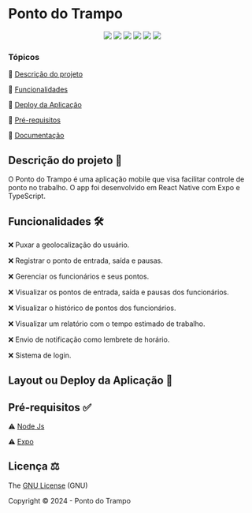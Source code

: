 # Ponto do Trampo

<div align="center">
  <img src="https://img.shields.io/badge/Node.js-43853D?style=for-the-badge&logo=node.js&logoColor=white" />
  <img src="https://img.shields.io/badge/TypeScript-007ACC?style=for-the-badge&logo=typescript&logoColor=white" />
  <img src="https://img.shields.io/badge/React_Native-20232A?style=for-the-badge&logo=react&logoColor=61DAFB" />
  <img src="https://img.shields.io/badge/Expo-000000?style=for-the-badge&logo=expo&logoColor=white" />
  <img src="https://img.shields.io/github/contributors/wectornanime/ponto-do-trampo.svg?style=for-the-badge" />
  <img src="https://img.shields.io/github/license/wectornanime/ponto-do-trampo.svg?style=for-the-badge" />
</div>

### Tópicos

🔹 [Descrição do projeto](#descrição-do-projeto)

🔹 [Funcionalidades](#funcionalidades)

🔹 [Deploy da Aplicação](#deploy-da-aplicação-dash)

🔹 [Pré-requisitos](#pré-requisitos)

🔹 [Documentação]()

## Descrição do projeto 📝
<!-- <p align="justify">O Ponto do Trampo é uma aplicação mobile que visa facilitar
a gestão de ponto de funcionários de uma empresa. A aplicação é desenvolvida
para funcionar em dispositivos móveis e permite que os funcionários registrem
seu ponto de entrada e saída, além de permitir que os gerentes gerenciem
os funcionários e seus pontos.</p>
<p align="justify">A aplicação é desenvolvida utilizando a tecnologia React Native,
que permite que a aplicação seja desenvolvida para funcionar em diferentes
plataformas, como Android e iOS. Além disso, a aplicação é desenv
olvida utilizando TypeScript, que permite que o código seja mais seguro e
facilite a manutenção do código.</p> -->

O Ponto do Trampo é uma aplicação mobile que visa facilitar controle de ponto no trabalho. O app foi desenvolvido em React Native com Expo e TypeScript.

## Funcionalidades 🛠️

❌ Puxar a geolocalização do usuário.

❌ Registrar o ponto de entrada, saída e pausas.

❌ Gerenciar os funcionários e seus pontos.

❌ Visualizar os pontos de entrada, saída e pausas dos funcionários.

❌ Visualizar o histórico de pontos dos funcionários.

❌ Visualizar um relatório com o tempo estimado de trabalho.

❌ Envio de notificação como lembrete de horário.

❌ Sistema de login.

<!-- ❌ ⚠️ ✔️ -->

## Layout ou Deploy da Aplicação 💨

## Pré-requisitos ✅

⚠️ [Node Js](https://nodejs.org/pt)

⚠️ [Expo](https://expo.dev/)

## Licença ⚖️

The [GNU License](./LICENSE) (GNU)

Copyright ©️ 2024 - Ponto do Trampo
